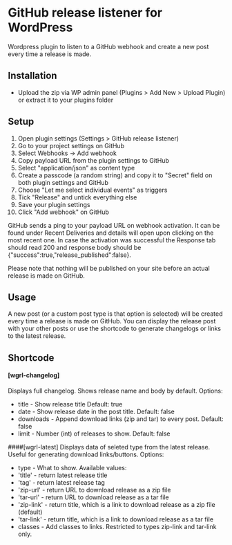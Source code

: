 # GitHub release listener for WordPress
Wordpress plugin to listen to a GitHub webhook and create a new post every time a release is made.

## Installation
- Upload the zip via WP admin panel (Plugins > Add New > Upload Plugin) or extract it to your plugins folder

## Setup
1. Open plugin settings (Settings > GitHub release listener)
2. Go to your project settings on GitHub
3. Select Webhooks -> Add webhook
4. Copy payload URL from the plugin settings to GitHub
5. Select "application/json" as content type
6. Create a passcode (a random string) and copy it to "Secret" field on both plugin settings and GitHub
7. Choose "Let me select individual events" as triggers
8. Tick "Release" and untick everything else
9. Save your plugin settings
10. Click "Add webhook" on GitHub

GitHub sends a ping to your payload URL on webhook activation. It can be found under Recent Deliveries and details will open upon clicking on the most recent one. In case the activation was successful the Response tab should read 200 and response body should be {"success":true,"release_published":false}. 

Please note that nothing will be published on your site before an actual release is made on GitHub.

## Usage
A new post (or a custom post type is that option is selected) will be created every time a release is made on GitHub. You can display the release post with your other posts or use the shortcode to generate changelogs or links to the latest release.

## Shortcode
#### [wgrl-changelog]
Displays full changelog. Shows release name and body by default. 
Options: 
- title - Show release title Default: true
- date - Show release date in the post title.	Default: false
- downloads	- Append download links (zip and tar) to every post. Default: false
- limit	- Number (int) of releases to show.	Default: false

####[wgrl-latest]
Displays data of seleted type from the latest release. Useful for generating download links/buttons.
Options:
- type - What to show. Available values:
 - 'title' - return latest release title
 - 'tag' - return latest release tag
 - 'zip-url' - return URL to download release as a zip file
 - 'tar-url' - return URL to download release as a tar file
 - 'zip-link' - return title, which is a link to download release as a zip file (default)
 - 'tar-link' - return title, which is a link to download release as a tar file
- classes	- Add classes to links. Restricted to types zip-link and tar-link only.
